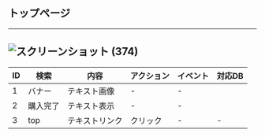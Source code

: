 ## トップページ
---
![スクリーンショット (374)](https://user-images.githubusercontent.com/83048171/136477701-5052772f-0f68-4fab-920c-7b1811d0ad34.png)
---
|ID|検索|内容|アクション|イベント|対応DB|
|--|----|---|---------|--------|-----|
|1|バナー|テキスト画像|-|-|
|2|購入完了|テキスト表示|-|-|
|3|top|テキストリンク|クリック|-|-|
